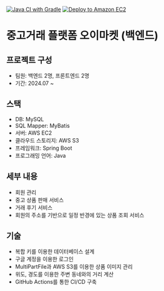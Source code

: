 [![Java CI with Gradle](https://github.com/dlrms6172/cucumber_market_backend/actions/workflows/integrate.yml/badge.svg)](https://github.com/dlrms6172/cucumber_market_backend/actions/workflows/integrate.yml)
[![Deploy to Amazon EC2](https://github.com/dlrms6172/cucumber_market_backend/actions/workflows/deploy.yml/badge.svg)](https://github.com/dlrms6172/cucumber_market_backend/actions/workflows/deploy.yml)

# 중고거래 플랫폼 오이마켓 (백엔드)

## 프로젝트 구성
 * 팀원: 백엔드 2명, 프론트엔드 2명
 * 기간: 2024.07 ~

## 스택
 * DB: MySQL
 * SQL Mapper: MyBatis
 * 서버: AWS EC2
 * 클라우드 스토리지: AWS S3
 * 프레임워크: Spring Boot
 * 프로그래밍 언어: Java

## 세부 내용
 * 회원 관리
 * 중고 상품 판매 서비스
 * 거래 후기 서비스
 * 회원의 주소를 기반으로 일정 반경에 있는 상품 조회 서비스

## 기술
 * 복합 키를 이용한 데이터베이스 설계
 * 구글 계정을 이용한 로그인
 * MultiPartFile과 AWS S3를 이용한 상품 이미지 관리
 * 위도, 경도를 이용한 주변 동네와의 거리 계산
 * GitHub Actions를 통한 CI/CD 구축
